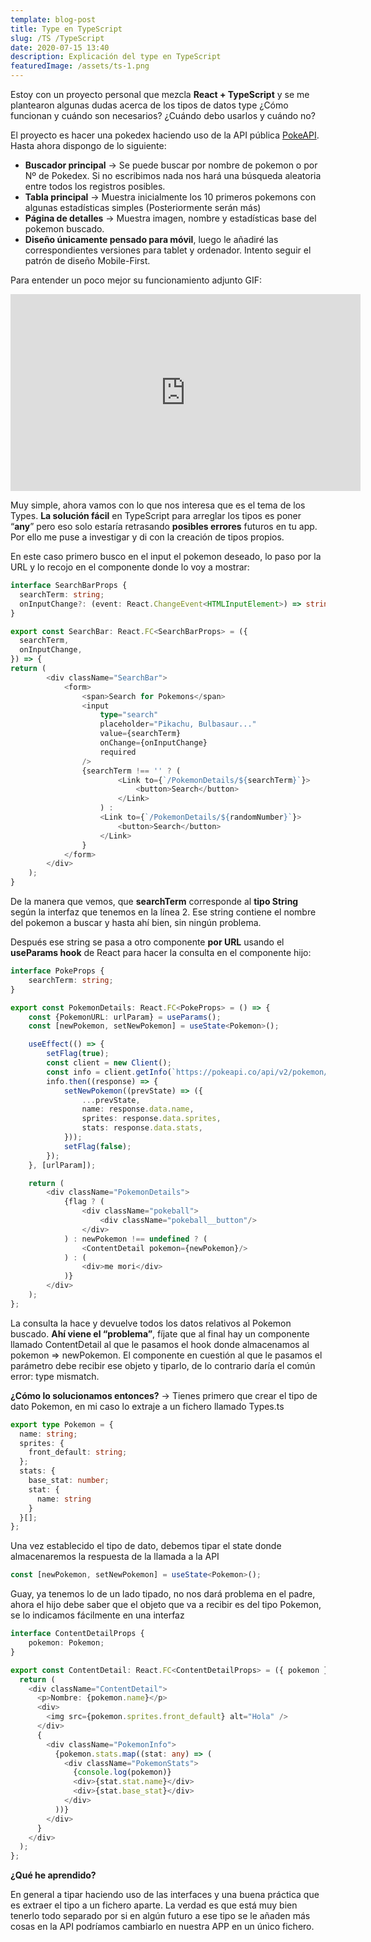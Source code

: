 ```yaml
---
template: blog-post
title: Type en TypeScript
slug: /TS /TypeScript
date: 2020-07-15 13:40
description: Explicación del type en TypeScript
featuredImage: /assets/ts-1.png
---
```

Estoy con un proyecto personal que mezcla **React + TypeScript** y se me plantearon algunas dudas acerca de los tipos de datos type ¿Cómo funcionan y cuándo son necesarios? ¿Cuándo debo usarlos y cuándo no?

El proyecto es hacer una pokedex haciendo uso de la API pública [PokeAPI](https://pokeapi.co/). Hasta ahora dispongo de lo siguiente:

* **Buscador principal** -> Se puede buscar por nombre de pokemon o por Nº de Pokedex. Si no escribimos nada nos hará una búsqueda aleatoria entre todos los registros posibles.
* **Tabla principal** -> Muestra inicialmente los 10 primeros pokemons con algunas estadísticas simples (Posteriormente serán más)
* **Página de detalles** -> Muestra imagen, nombre y estadísticas base del pokemon buscado.
* **Diseño únicamente pensado para móvil**, luego le añadiré las correspondientes versiones para tablet y ordenador. Intento seguir el patrón de diseño Mobile-First.

Para entender un poco mejor su funcionamiento adjunto GIF:

<iframe width="560" height="315" src="https://www.youtube.com/embed/JUNC9fK_KHk" frameborder="0" allow="accelerometer; autoplay; clipboard-write; encrypted-media; gyroscope; picture-in-picture" allowfullscreen></iframe>

Muy simple, ahora vamos con lo que nos interesa que es el tema de los Types. **La solución fácil** en TypeScript para arreglar los tipos es poner “**any**” pero eso solo estaría retrasando **posibles errores** futuros en tu app. Por ello me puse a investigar y di con la creación de tipos propios.

En este caso primero busco en el input el pokemon deseado, lo paso por la URL y lo recojo en el componente donde lo voy a mostrar:

```typescript
interface SearchBarProps {
  searchTerm: string;
  onInputChange?: (event: React.ChangeEvent<HTMLInputElement>) => string | void;
}

export const SearchBar: React.FC<SearchBarProps> = ({
  searchTerm,
  onInputChange,
}) => {
return (
        <div className="SearchBar">
            <form>
                <span>Search for Pokemons</span>
                <input
                    type="search"
                    placeholder="Pikachu, Bulbasaur..."
                    value={searchTerm}
                    onChange={onInputChange}
                    required
                />
                {searchTerm !== '' ? (
                        <Link to={`/PokemonDetails/${searchTerm}`}>
                            <button>Search</button>
                        </Link>
                    ) :
                    <Link to={`/PokemonDetails/${randomNumber}`}>
                        <button>Search</button>
                    </Link>
                }
            </form>
        </div>
    );
}
```

De la manera que vemos, que **searchTerm** corresponde al **tipo String** según la interfaz que tenemos en la línea 2. Ese string contiene el nombre del pokemon a buscar y hasta ahí bien, sin ningún problema.

Después ese string se pasa a otro componente **por URL** usando el **useParams hook** de React para hacer la consulta en el componente hijo:

```typescript
interface PokeProps {
    searchTerm: string;
}

export const PokemonDetails: React.FC<PokeProps> = () => {
    const {PokemonURL: urlParam} = useParams();
    const [newPokemon, setNewPokemon] = useState<Pokemon>();

    useEffect(() => {
        setFlag(true);
        const client = new Client();
        const info = client.getInfo(`https://pokeapi.co/api/v2/pokemon/${urlParam.toLowerCase()}`);
        info.then((response) => {
            setNewPokemon((prevState) => ({
                ...prevState,
                name: response.data.name,
                sprites: response.data.sprites,
                stats: response.data.stats,
            }));
            setFlag(false);
        });
    }, [urlParam]);

    return (
        <div className="PokemonDetails">
            {flag ? (
                <div className="pokeball">
                    <div className="pokeball__button"/>
                </div>
            ) : newPokemon !== undefined ? (
                <ContentDetail pokemon={newPokemon}/>
            ) : (
                <div>me mori</div>
            )}
        </div>
    );
};
```

La consulta la hace y devuelve todos los datos relativos al Pokemon buscado. **Ahí viene el “problema”**, fíjate que al final hay un componente llamado ContentDetail al que le pasamos el hook donde almacenamos al pokemon => newPokemon. El componente en cuestión al que le pasamos el parámetro debe recibir ese objeto y tiparlo, de lo contrario daría el común error: type mismatch.

**¿Cómo lo solucionamos entonces?** -> Tienes primero que crear el tipo de dato Pokemon, en mi caso lo extraje a un fichero llamado Types.ts

```typescript
export type Pokemon = {
  name: string;
  sprites: {
    front_default: string;
  };
  stats: {
    base_stat: number;
    stat: {
      name: string
    }
  }[];
};
```

Una vez establecido el tipo de dato, debemos tipar el state donde almacenaremos la respuesta de la llamada a la API

```typescript
const [newPokemon, setNewPokemon] = useState<Pokemon>();
```

Guay, ya tenemos lo de un lado tipado, no nos dará problema en el padre, ahora el hijo debe saber que el objeto que va a recibir es del tipo Pokemon, se lo indicamos fácilmente en una interfaz

```typescript
interface ContentDetailProps {
    pokemon: Pokemon;
}

export const ContentDetail: React.FC<ContentDetailProps> = ({ pokemon }) => {
  return (
    <div className="ContentDetail">
      <p>Nombre: {pokemon.name}</p>
      <div>
        <img src={pokemon.sprites.front_default} alt="Hola" />
      </div>
      {
        <div className="PokemonInfo">
          {pokemon.stats.map((stat: any) => (
            <div className="PokemonStats">
              {console.log(pokemon)}
              <div>{stat.stat.name}</div>
              <div>{stat.base_stat}</div>
            </div>
          ))}
        </div>
      }
    </div>
  );
};
```

**¿Qué he aprendido?**

En general a tipar haciendo uso de las interfaces y una buena práctica que es extraer el tipo a un fichero aparte. La verdad es que está muy bien tenerlo todo separado por si en algún futuro a ese tipo se le añaden más cosas en la API podríamos cambiarlo en nuestra APP en un único fichero.